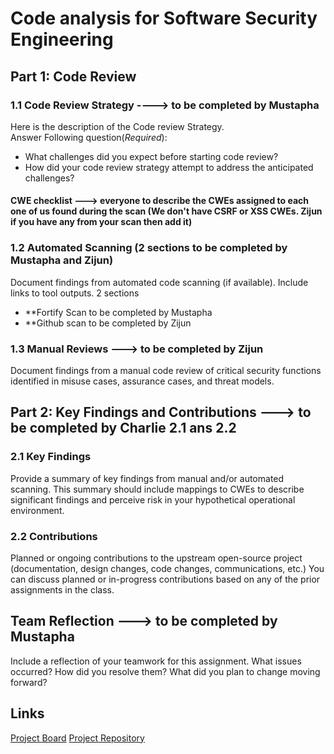# Code analysis for Software Security Engineering
## Part 1: Code Review
### 1.1 Code Review Strategy   ----> to be completed by Mustapha 
Here is the description of the Code review Strategy. <br>
Answer Following question(*Required*):
- What challenges did you expect before starting code review?
- How did your code review strategy attempt to address the anticipated challenges?
#### CWE checklist ---> everyone to describe the CWEs assigned to each one of us found during the scan (We don't have CSRF or XSS CWEs. Zijun if you have any from your scan then add it)
### 1.2 Automated Scanning  (2 sections to be completed by Mustapha and Zijun)
Document findings from automated code scanning (if available). Include links to tool outputs.
2 sections 
-  **Fortify Scan to be completed by Mustapha
-  **Github scan to be completed by Zijun

### 1.3 Manual Reviews ---> to be completed by Zijun

Document findings from a manual code review of critical security functions identified in misuse cases, assurance cases, and threat models.

## Part 2: Key Findings and Contributions  ---> to be completed by Charlie 2.1 ans 2.2
### 2.1 Key Findings
Provide a summary of key findings from manual and/or automated scanning. This summary should include mappings to CWEs to describe significant findings and perceive risk in your hypothetical operational environment.
### 2.2 Contributions
Planned or ongoing contributions to the upstream open-source project (documentation, design changes, code changes, communications, etc.) You can discuss planned or in-progress contributions based on any of the prior assignments in the class.

## Team Reflection  ---> to be completed by Mustapha 
Include a reflection of your teamwork for this assignment. What issues occurred? How did you resolve them? What did you plan to change moving forward?
## Links
[Project Board]()
[Project Repository]()
